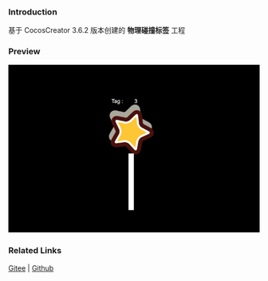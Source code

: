 ### Introduction

基于 CocosCreator 3.6.2 版本创建的 **物理碰撞标签** 工程

### Preview
![image](../../../gif/202211/2022112302.gif)

### Related Links
[Gitee](https://gitee.com/mirrors_cocos-creator/cocos-example-physics/tree/v3.x/2d/common/assets/cases) | [Github](https://github.com/cocos/cocos-example-physics/tree/v3.x/2d/common/assets/cases)